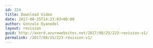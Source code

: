 ```yaml
---
id: 224
title: Download Video
date: 2017-08-25T14:23:03+00:00
author: Gonzalo Oyanedel
layout: revision
guid: http://averd.azurewebsites.net/2017/08/25/223-revision-v1/
permalink: /2017/08/25/223-revision-v1/
---
```

<div class='qmn_quiz_container mlw_qmn_quiz'>
</div>